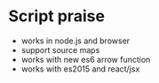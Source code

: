 # Script praise
- works in node.js and browser
- support source maps
- works with new es6 arrow function
- works with es2015 and react/jsx
